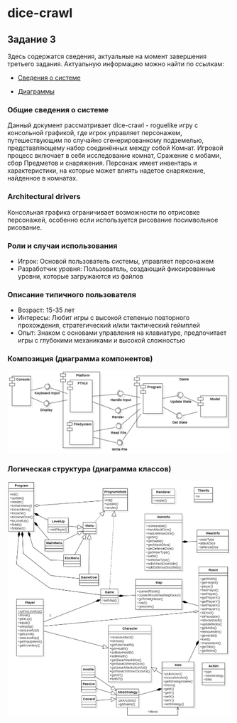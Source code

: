 # dice-crawl

## Задание 3

Здесь содержатся сведения, актуальные на момент завершения третьего задания. Актуальную информацию можно найти по ссылкам:

- [Сведения о системе](docs/system_info.md)

- [Диаграммы](https://drive.google.com/file/d/15P5IkWYLBsFREomtlkE9_bvMHNHmftu0/view?usp=sharing)

### Общие сведения о системе

Данный документ рассматривает dice-crawl - roguelike игру с консольной графикой, где игрок управляет персонажем, путешествующим по случайно сгенерированному подземелью, представляющему набор соединённых между собой Комнат. Игровой процесс включает в себя исследование комнат, Сражение с мобами, сбор Предметов и снаряжения. Персонаж имеет инвентарь и характеристики, на которые может влиять надетое снаряжение, найденное в комнатах.

### Architectural drivers

Консольная графика ограничивает возможности  по отрисовке персонажей, особенно если используется рисование посимвольное рисование.

### Роли и случаи использования

- Игрок: Основой пользователь системы, управляет персонажем
- Разработчик уровня: Пользователь, создающий фиксированные уровни, которые загружаются из файлов

### Описание типичного пользователя

- Возраст: 15-35 лет
- Интересы: Любит игры с высокой степенью повторного прохождения, стратегический и/или тактический геймплей
- Опыт: Знаком с основами управления на клавиатуре, предпочитает игры с глубокими механиками и высокой сложностью

### Композиция (диаграмма компонентов)

![Диаграмма Компонентов](docs/diagrams/component_diagram.png)

### Логическая структура (диаграмма классов)

![Диаграмма Классов](docs/diagrams/class_diagram.png)
